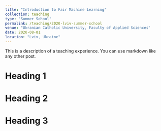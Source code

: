 ```yaml
---
title: "Introduction to Fair Machine Learning"
collection: teaching
type: "Summer School"
permalink: /teaching/2020-lviv-summer-school
venue: "Ukranian Catholic University, Faculty of Applied Sciences"
date: 2020-08-01
location: "Lviv, Ukraine"
---
```


This is a description of a teaching experience. You can use markdown like any other post.

Heading 1
======

Heading 2
======

Heading 3
======